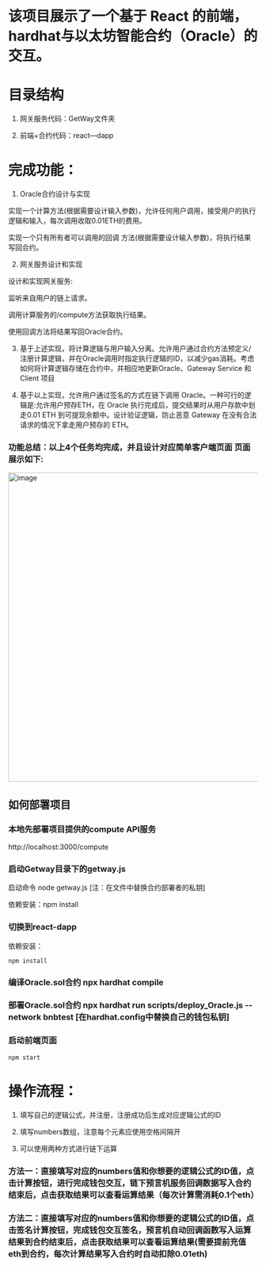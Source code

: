 # 该项目展示了一个基于 React 的前端，hardhat与以太坊智能合约（Oracle）的交互。

# 目录结构
1. 网关服务代码：GetWay文件夹

2. 前端+合约代码：react—dapp

# 完成功能：

1. Oracle合约设计与实现

实现一个计算方法(根据需要设计输入参数)，允许任何用户调用，接受用户的执行逻辑和输入，每次调用收取0.01ETH的费用。

实现一个只有所有者可以调用的回调 方法(根据需要设计输入参数)，将执行结果写回合约。

2. 网关服务设计和实现

设计和实现网关服务:

监听来自用户的链上请求。

调用计算服务的/compute方法获取执行结果。

使用回调方法将结果写回Oracle合约。

3. 基于上述实现，将计算逻辑与用户输入分离。允许用户通过合约方法预定义/注册计算逻辑，并在Oracle调用时指定执行逻辑的ID，以减少gas消耗。考虑如何将计算逻辑存储在合约中，并相应地更新Oracle、Gateway Service 和 Client 项目

4. 基于以上实现，允许用户通过签名的方式在链下调用 Oracle。一种可行的逻辑是:允许用户预存ETH，在 Oracle 执行完成后，提交结果时从用户存款中划走0.01 ETH 到可提现余额中。设计验证逻辑，防止恶意 Gateway 在没有合法请求的情况下拿走用户预存的 ETH。

### 功能总结：以上4个任务均完成，并且设计对应简单客户端页面 页面展示如下:

<img width="624" alt="image" src="https://github.com/tjgljs/Eng-R1-phone-17340332001/assets/110324972/bf42d09f-4a77-41ff-bc74-159059baf2d8">


## 如何部署项目

### 本地先部署项目提供的compute API服务 

http://localhost:3000/compute

### 启动Getway目录下的getway.js

启动命令 node getway.js [注：在文件中替换合约部署者的私钥]

依赖安装：npm install 

### 切换到react-dapp 

依赖安装：
```
npm install
``` 

### 编译Oracle.sol合约 npx hardhat compile

### 部署Oracle.sol合约 npx hardhat run scripts/deploy_Oracle.js --network bnbtest  [在hardhat.config中替换自己的钱包私钥]

### 启动前端页面 
```
npm start 
```
# 操作流程：
1. 填写自己的逻辑公式，并注册，注册成功后生成对应逻辑公式的ID

2. 填写numbers数组，注意每个元素应使用空格间隔开

3. 可以使用两种方式进行链下运算

### 方法一：直接填写对应的numbers值和你想要的逻辑公式的ID值，点击计算按钮，进行完成钱包交互，链下预言机服务回调数据写入合约结束后，点击获取结果可以查看运算结果（每次计算需消耗0.1个eth）

### 方法二：直接填写对应的numbers值和你想要的逻辑公式的ID值，点击签名计算按钮，完成钱包交互签名，预言机自动回调函数写入运算结果到合约结束后，点击获取结果可以查看运算结果(需要提前充值eth到合约，每次计算结果写入合约时自动扣除0.01eth)








